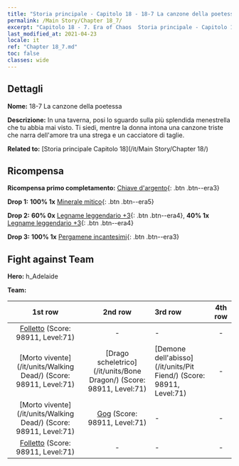```yaml
---
title: "Storia principale - Capitolo 18 - 18-7 La canzone della poetessa"
permalink: /Main Story/Chapter 18_7/
excerpt: "Capitolo 18 - 7. Era of Chaos  Storia principale - Capitolo 18_7. 18-7 La canzone della poetessa"
last_modified_at: 2021-04-23
locale: it
ref: "Chapter 18_7.md"
toc: false
classes: wide
---
```


## Dettagli

 **Nome:** 18-7 La canzone della poetessa

 **Descrizione:** In una taverna, posi lo sguardo sulla più splendida menestrella che tu abbia mai visto. Ti siedi, mentre la donna intona una canzone triste che narra dell'amore tra una strega e un cacciatore di taglie.

 **Related to:** [Storia principale Capitolo 18](/it/Main Story/Chapter 18/)

## Ricompensa

 **Ricompensa primo completamento:** [Chiave d'argento](/ItemsIT/con_693/){: .btn .btn--era3}

 **Drop 1:** **100% 1x** [Minerale mitico](/ItemsIT/mat_61/){: .btn .btn--era5}

 **Drop 2:** **60% 0x** [Legname leggendario +3](/ItemsIT/mat_55/){: .btn .btn--era4}, **40% 1x** [Legname leggendario +3](/ItemsIT/mat_55/){: .btn .btn--era4}

 **Drop 3:** **100% 1x** [Pergamene incantesimi](/ItemsIT/con_694/){: .btn .btn--era3}


## Fight against Team
 **Hero:** h_Adelaide

 **Team:**


  | 1st row | 2nd row | 3rd row | 4th row |
  |:----:|:----:|:----|:----:|
  | [Folletto](/it/units/Imp/) (Score: 98911, Level:71)  | - | - | - |
  | [Morto vivente](/it/units/Walking Dead/) (Score: 98911, Level:71)  | [Drago scheletrico](/it/units/Bone Dragon/) (Score: 98911, Level:71)  | [Demone dell'abisso](/it/units/Pit Fiend/) (Score: 98911, Level:71)  | - |
  | [Morto vivente](/it/units/Walking Dead/) (Score: 98911, Level:71)  | [Gog](/it/units/Gog/) (Score: 98911, Level:71)  | - | - |
  | [Folletto](/it/units/Imp/) (Score: 98911, Level:71)  | - | - | - |


